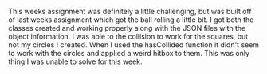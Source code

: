 This weeks assignment was definitely a little challenging, but was built off of last weeks assignment which got the ball rolling a little bit. I got both the classes created and working properly along with the JSON files with the object information. I was able to the collision to work for the squares, but not my circles I created. When I used the hasCollided function it didn't seem to work with the circles and applied a weird hitbox to them. This was only thing I was unable to solve for this week. 